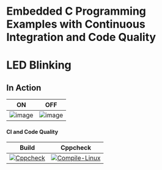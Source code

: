 # Embedded C Programming Examples with Continuous Integration and Code Quality

# LED Blinking 

## In Action

|ON|OFF|
|:--:|:--:|
|![image](https://user-images.githubusercontent.com/42568338/115948780-ce489600-a4ed-11eb-8265-2d891bbc045e.png)|![image](https://user-images.githubusercontent.com/42568338/115948812-0223bb80-a4ee-11eb-845b-05c03d1acd38.png)|

#### CI and Code Quality

|Build|Cppcheck|
|:--:|:--:|
|[![Cppcheck](https://github.com/swapnilkhandekar999/CaseStudyEmbedded/actions/workflows/CodeQulaity.yml/badge.svg)](https://github.com/swapnilkhandekar999/CaseStudyEmbedded/actions/workflows/CodeQulaity.yml)|[![Compile-Linux](https://github.com/swapnilkhandekar999/CaseStudyEmbedded/actions/workflows/Compile.yml/badge.svg)](https://github.com/swapnilkhandekar999/CaseStudyEmbedded/actions/workflows/Compile.yml)|
